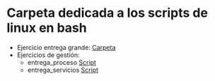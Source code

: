 # Carpeta dedicada a los scripts de linux en bash
- Ejercicio entrega grande: [Carpeta](entrega)
- Ejercicios de gestión:
    - entrega_proceso [Script](gestión/proceso.sh)
    - entrega_servicios [Script](gestión/servicios.sh)
